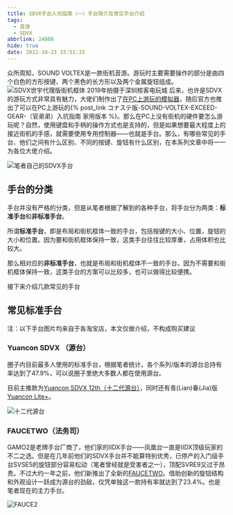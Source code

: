 ```yaml
---
title: SDVX手台入坑指南（一）手台简介及常见手台介绍
tags:
  - 音游
  - SDVX
abbrlink: 24808
hide: true
date: 2022-10-21 15:51:33
---
```

众所周知，SOUND VOLTEX是一款街机音游。游玩时主要需要操作的部分是由四个白色的方形按键、两个黑色的长方形以及两个金属旋钮组成。
![SDVX世宇代理版街机框体 2019年拍摄于深圳核客电玩城](sdvx_ac.jpg)
后来，也许是SDVX的游玩方式非常具有魅力，大佬们制作出了[在PC上游玩的模拟器](https://github.com/Drewol/unnamed-sdvx-clone)，随后官方也推出了可以在PC上游玩的{% post_link コナステ版-SOUND-VOLTEX-EXCEED-GEAR-（官弟弟）入坑指南 家用版本 %}。那么在PC上没有街机的硬件要怎么游玩呢？自然，使用键盘和手柄的操作方式也是支持的，但是如果想要最大程度上的接近街机的手感，就需要使用专用控制器——也就是手台。那么，有哪些常见的手台、他们之间有什么区别、不同的按键、旋钮有什么区别，在本系列文章中将一一为各位大佬介绍。

![笔者自己的SDVX手台](my_controller.jpg)

## 手台的分类
手台并没有严格的分类，但是从笔者根据了解到的各种手台，将手台分为两类：**标准手台**和**非标准手台**。

所谓**标准手台**，即是布局和街机框体一致的手台，包括按键的大小、位置，旋钮的大小和位置。因为要和街机框体保持一致，这类手台往往比较厚重，占用体积也比较大。

那么相对应的**非标准手台**，也就是布局和街机框体不一致的手台。因为不需要和街机框体保持一致，这类手台的方案可以比较多，也可以做得比较便携。

接下来介绍几款常见的手台

## 常见标准手台

注：以下手台图片均来自于各淘宝店，本文仅做介绍，不构成购买建议

### Yuancon SDVX （源台）
圈子内目前最多人使用的标准手台，根据笔者统计，各个系列/版本的源台总持有率达到了47.9%，可以说圈子里绝大多数人都在使用源台。

目前主推款为[Yuancon SDVX 12th（十二代源台）](https://item.taobao.com/item.htm?spm=a230r.1.14.20.6531526evkvVA9&id=43850538600)，同时还有青(Lian)春(Jia)版[Yuancon Lite+](https://item.taobao.com/item.htm?spm=2013.1.20141001.3.47b35a61NvsRDe&id=660685402748)。

![十二代源台](yuancon12.jpg)

### FAUCETWO（法务司）
GAMO2是老牌手台厂商了，他们家的IIDX手台——凤凰台一直是IIDX顶级玩家的不二之选。但是在几年前他们的SDVX手台并不能算特别优秀，已停产的入门级手台SVSE5的旋钮部分容易松动（笔者曾经就是受害者之一），顶配SVRE9又过于昂贵。不过大约一年之前，他们新推出了全新的[FAUCETWO](https://item.taobao.com/item.htm?spm=a230r.1.14.3.6531526evkvVA9&id=645691875317)。借助创新的旋钮结构和外观设计一跃成为源台的劲敌，仅凭单独这一款持有率就达到了23.4%。也是笔者现在的主力手台。

![FAUCE2](fauce2.jpg)